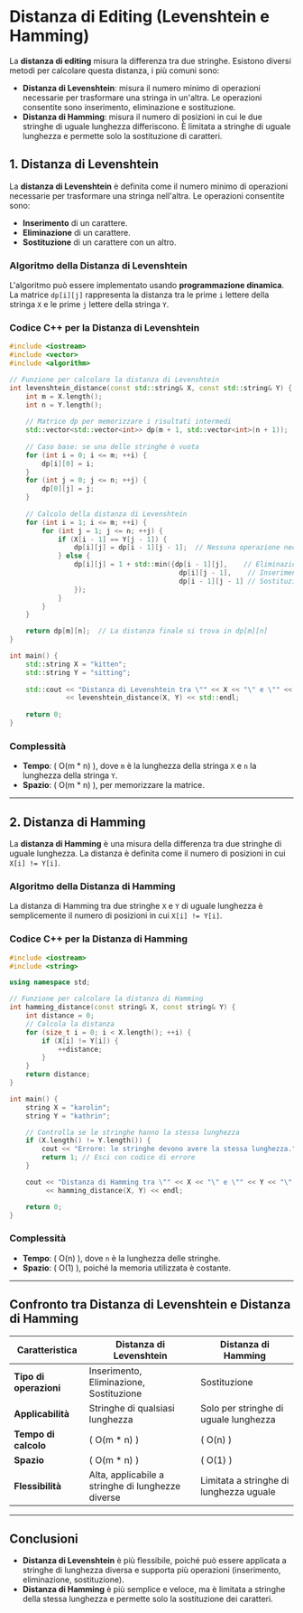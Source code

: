 
# Distanza di Editing (Levenshtein e Hamming)

La **distanza di editing** misura la differenza tra due stringhe. Esistono diversi metodi per calcolare questa distanza, i più comuni sono:

- **Distanza di Levenshtein**: misura il numero minimo di operazioni necessarie per trasformare una stringa in un'altra. Le operazioni consentite sono inserimento, eliminazione e sostituzione.
- **Distanza di Hamming**: misura il numero di posizioni in cui le due stringhe di uguale lunghezza differiscono. È limitata a stringhe di uguale lunghezza e permette solo la sostituzione di caratteri.

## 1. Distanza di Levenshtein

La **distanza di Levenshtein** è definita come il numero minimo di operazioni necessarie per trasformare una stringa nell'altra. Le operazioni consentite sono:

- **Inserimento** di un carattere.
- **Eliminazione** di un carattere.
- **Sostituzione** di un carattere con un altro.

### Algoritmo della Distanza di Levenshtein

L'algoritmo può essere implementato usando **programmazione dinamica**. La matrice `dp[i][j]` rappresenta la distanza tra le prime `i` lettere della stringa `X` e le prime `j` lettere della stringa `Y`.

### Codice C++ per la Distanza di Levenshtein

```cpp
#include <iostream>
#include <vector>
#include <algorithm>

// Funzione per calcolare la distanza di Levenshtein
int levenshtein_distance(const std::string& X, const std::string& Y) {
    int m = X.length();
    int n = Y.length();
    
    // Matrice dp per memorizzare i risultati intermedi
    std::vector<std::vector<int>> dp(m + 1, std::vector<int>(n + 1));
    
    // Caso base: se una delle stringhe è vuota
    for (int i = 0; i <= m; ++i) {
        dp[i][0] = i;
    }
    for (int j = 0; j <= n; ++j) {
        dp[0][j] = j;
    }
    
    // Calcolo della distanza di Levenshtein
    for (int i = 1; i <= m; ++i) {
        for (int j = 1; j <= n; ++j) {
            if (X[i - 1] == Y[j - 1]) {
                dp[i][j] = dp[i - 1][j - 1];  // Nessuna operazione necessaria
            } else {
                dp[i][j] = 1 + std::min({dp[i - 1][j],    // Eliminazione
                                          dp[i][j - 1],    // Inserimento
                                          dp[i - 1][j - 1] // Sostituzione
                });
            }
        }
    }

    return dp[m][n];  // La distanza finale si trova in dp[m][n]
}

int main() {
    std::string X = "kitten";
    std::string Y = "sitting";
    
    std::cout << "Distanza di Levenshtein tra \"" << X << "\" e \"" << Y << "\" è: " 
              << levenshtein_distance(X, Y) << std::endl;
    
    return 0;
}
```

### Complessità

- **Tempo**: \( O(m * n) \), dove `m` è la lunghezza della stringa `X` e `n` la lunghezza della stringa `Y`.
- **Spazio**: \( O(m * n) \), per memorizzare la matrice.

---

## 2. Distanza di Hamming

La **distanza di Hamming** è una misura della differenza tra due stringhe di uguale lunghezza. La distanza è definita come il numero di posizioni in cui `X[i] != Y[i]`.

### Algoritmo della Distanza di Hamming

La distanza di Hamming tra due stringhe `X` e `Y` di uguale lunghezza è semplicemente il numero di posizioni in cui `X[i] != Y[i]`.

### Codice C++ per la Distanza di Hamming

```cpp
#include <iostream>
#include <string>

using namespace std;

// Funzione per calcolare la distanza di Hamming
int hamming_distance(const string& X, const string& Y) {
    int distance = 0;
    // Calcola la distanza
    for (size_t i = 0; i < X.length(); ++i) {
        if (X[i] != Y[i]) {
            ++distance;
        }
    }
    return distance;
}

int main() {
    string X = "karolin";
    string Y = "kathrin";

    // Controlla se le stringhe hanno la stessa lunghezza
    if (X.length() != Y.length()) {
        cout << "Errore: le stringhe devono avere la stessa lunghezza." << endl;
        return 1; // Esci con codice di errore
    }

    cout << "Distanza di Hamming tra \"" << X << "\" e \"" << Y << "\" è: "
         << hamming_distance(X, Y) << endl;

    return 0;
}
```

### Complessità

- **Tempo**: \( O(n) \), dove `n` è la lunghezza delle stringhe.
- **Spazio**: \( O(1) \), poiché la memoria utilizzata è costante.

---

## Confronto tra Distanza di Levenshtein e Distanza di Hamming

| Caratteristica            | Distanza di Levenshtein        | Distanza di Hamming           |
|---------------------------|--------------------------------|-------------------------------|
| **Tipo di operazioni**    | Inserimento, Eliminazione, Sostituzione | Sostituzione                 |
| **Applicabilità**          | Stringhe di qualsiasi lunghezza | Solo per stringhe di uguale lunghezza |
| **Tempo di calcolo**       | \( O(m * n) \)            | \( O(n) \)                    |
| **Spazio**                 | \( O(m * n) \)            | \( O(1) \)                    |
| **Flessibilità**           | Alta, applicabile a stringhe di lunghezze diverse | Limitata a stringhe di lunghezza uguale |

---

## Conclusioni

- **Distanza di Levenshtein** è più flessibile, poiché può essere applicata a stringhe di lunghezza diversa e supporta più operazioni (inserimento, eliminazione, sostituzione).
- **Distanza di Hamming** è più semplice e veloce, ma è limitata a stringhe della stessa lunghezza e permette solo la sostituzione dei caratteri.
